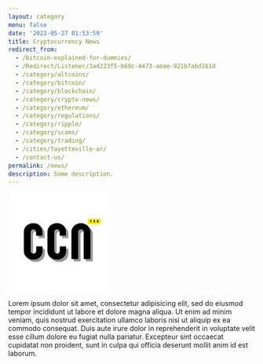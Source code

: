 ```yaml
---
layout: category
menu: false
date: '2022-05-27 01:53:59'
title: Cryptocurrency News
redirect_from:
  - /bitcoin-explained-for-dummies/
  - /Redirect/Listener/3ad223f5-b69c-4473-aeae-921b7abd161d
  - /category/altcoins/
  - /category/bitcoin/
  - /category/blockchain/
  - /category/crypto-news/
  - /category/ethereum/
  - /category/regulations/
  - /category/ripple/
  - /category/scams/
  - /category/trading/
  - /cities/fayetteville-ar/
  - /contact-us/
permalink: /news/
description: Some description.
---
```


<img class="img-rounded" src="/assets/img/uploads/profile.webp" alt="CCN Pro" width="200">



Lorem ipsum dolor sit amet, consectetur adipisicing elit, sed do eiusmod
tempor incididunt ut labore et dolore magna aliqua. Ut enim ad minim veniam,
quis nostrud exercitation ullamco laboris nisi ut aliquip ex ea commodo
consequat. Duis aute irure dolor in reprehenderit in voluptate velit esse
cillum dolore eu fugiat nulla pariatur. Excepteur sint occaecat cupidatat non
proident, sunt in culpa qui officia deserunt mollit anim id est laborum.
